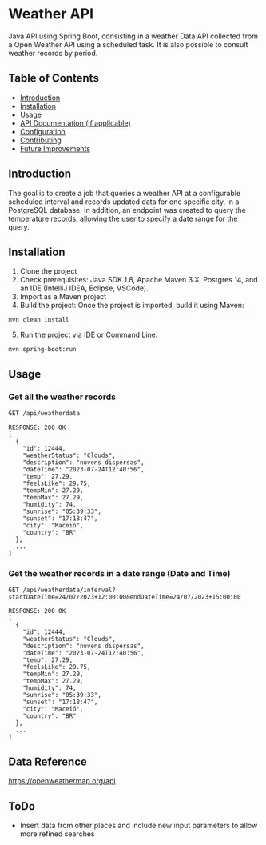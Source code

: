 # Weather API

Java API using Spring Boot, consisting in a weather Data API collected from a Open Weather API using a scheduled task. It is also possible to consult weather records by period.

## Table of Contents

  - [Introduction](#introduction)
  - [Installation](#installation)
  - [Usage](#usage)
  - [API Documentation (if applicable)](#api-documentation-if-applicable)
  - [Configuration](#configuration)
  - [Contributing](#contributing)
  - [Future Improvements](#future-improvements)

## Introduction

The goal is to create a job that queries a weather API at a configurable scheduled interval and records updated data for one specific city, in a PostgreSQL database. In addition, an endpoint was created to query the temperature records, allowing the user to specify a date range for the query.

## Installation

1. Clone the project
2. Check prerequisites: Java SDK 1.8, Apache Maven 3.X, Postgres 14, and an IDE (IntelliJ IDEA, Eclipse, VSCode).
3. Import as a Maven project
4. Build the project: Once the project is imported, build it using Maven:
<!-- -->
    mvn clean install

5. Run the project via IDE or Command Line:
<!-- -->
    mvn spring-boot:run

## Usage

### Get all the weather records
<!-- -->
    GET /api/weatherdata

    RESPONSE: 200 OK
    [
      {
        "id": 12444,
        "weatherStatus": "Clouds",
        "description": "nuvens dispersas",
        "dateTime": "2023-07-24T12:40:56",
        "temp": 27.29,
        "feelsLike": 29.75,
        "tempMin": 27.29,
        "tempMax": 27.29,
        "humidity": 74,
        "sunrise": "05:39:33",
        "sunset": "17:18:47",
        "city": "Maceió",
        "country": "BR"
      },
      ...
    ]

### Get the weather records in a date range (Date and Time)
<!-- -->
    GET /api/weatherdata/interval?startDateTime=24/07/2023+12:00:00&endDateTime=24/07/2023+15:00:00

    RESPONSE: 200 OK
    [
      {
        "id": 12444,
        "weatherStatus": "Clouds",
        "description": "nuvens dispersas",
        "dateTime": "2023-07-24T12:40:56",
        "temp": 27.29,
        "feelsLike": 29.75,
        "tempMin": 27.29,
        "tempMax": 27.29,
        "humidity": 74,
        "sunrise": "05:39:33",
        "sunset": "17:18:47",
        "city": "Maceió",
        "country": "BR"
      },
      ...
    ]

## Data Reference

https://openweathermap.org/api

## ToDo

- Insert data from other places and include new input parameters to allow more refined searches  
